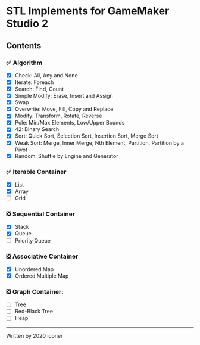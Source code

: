 # STL Implements for GameMaker Studio 2

## Contents
### ✅ Algorithm
  * [x] Check: All, Any and None
  * [x] Iterate: Foreach
  * [x] Search: Find, Count
  * [x] Simple Modify: Erase, Insert and Assign
  * [x] Swap
  * [x] Overwrite: Move, Fill, Copy and Replace
  * [x] Modify: Transform, Rotate, Reverse
  * [x] Pole: Min/Max Elements, Low/Upper Bounds
  * [x] 42: Binary Search
  * [x] Sort: Quick Sort, Selection Sort, Insertion Sort, Merge Sort
  * [x] Weak Sort: Merge, Inner Merge, Nth Element, Partition, Partition by a Pivot
  * [x] Random: Shuffle by Engine and Generator

### ✅ Iterable Container
  * [x] List
  * [x] Array
  * [ ] Grid

### ❎ Sequential Container
  * [x] Stack
  * [x] Queue
  * [ ] Priority Queue

### ❎ Associative Container
  * [x] Unordered Map
  * [x] Ordered Multiple Map

### ❎ Graph Container: 
  * [ ] Tree
  * [ ] Red-Black Tree
  * [ ] Heap

---
Written by 2020 iconer
